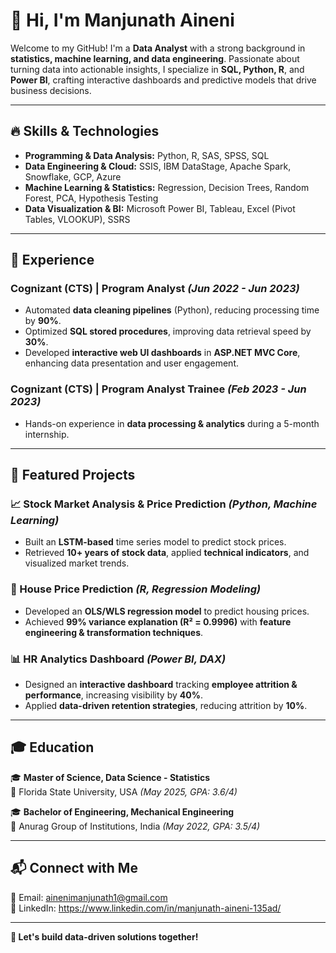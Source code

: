# 👋 Hi, I'm Manjunath Aineni  


Welcome to my GitHub! I'm a **Data Analyst** with a strong background in **statistics, machine learning, and data engineering**. Passionate about turning data into actionable insights, I specialize in **SQL, Python, R**, and **Power BI**, crafting interactive dashboards and predictive models that drive business decisions.  

---

## 🔥 Skills & Technologies  

- **Programming & Data Analysis:** Python, R, SAS, SPSS, SQL  
- **Data Engineering & Cloud:** SSIS, IBM DataStage, Apache Spark, Snowflake, GCP, Azure  
- **Machine Learning & Statistics:** Regression, Decision Trees, Random Forest, PCA, Hypothesis Testing  
- **Data Visualization & BI:** Microsoft Power BI, Tableau, Excel (Pivot Tables, VLOOKUP), SSRS  

---

## 💼 Experience  

### **Cognizant (CTS) | Program Analyst** *(Jun 2022 - Jun 2023)*  
- Automated **data cleaning pipelines** (Python), reducing processing time by **90%**.  
- Optimized **SQL stored procedures**, improving data retrieval speed by **30%**.  
- Developed **interactive web UI dashboards** in **ASP.NET MVC Core**, enhancing data presentation and user engagement.  

### **Cognizant (CTS) | Program Analyst Trainee** *(Feb 2023 - Jun 2023)*  
- Hands-on experience in **data processing & analytics** during a 5-month internship.  

---

## 📌 Featured Projects  

### **📈 Stock Market Analysis & Price Prediction** *(Python, Machine Learning)*  
- Built an **LSTM-based** time series model to predict stock prices.  
- Retrieved **10+ years of stock data**, applied **technical indicators**, and visualized market trends.  

### **🏡 House Price Prediction** *(R, Regression Modeling)*  
- Developed an **OLS/WLS regression model** to predict housing prices.  
- Achieved **99% variance explanation (R² = 0.9996)** with **feature engineering & transformation techniques**.  

### **📊 HR Analytics Dashboard** *(Power BI, DAX)*  
- Designed an **interactive dashboard** tracking **employee attrition & performance**, increasing visibility by **40%**.  
- Applied **data-driven retention strategies**, reducing attrition by **10%**.  

---

## 🎓 Education  

🎓 **Master of Science, Data Science - Statistics**  
📍 Florida State University, USA *(May 2025, GPA: 3.6/4)*  

🎓 **Bachelor of Engineering, Mechanical Engineering**  
📍 Anurag Group of Institutions, India *(May 2022, GPA: 3.5/4)*  

---

## 📬 Connect with Me  

📧 Email: [ainenimanjunath1@gmail.com](mailto:ainenimanjunath1@gmail.com)  
💼 LinkedIn: https://www.linkedin.com/in/manjunath-aineni-135ad/

---

**🚀 Let's build data-driven solutions together!**  
